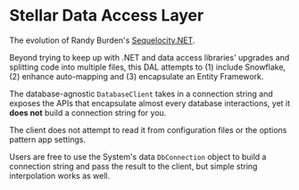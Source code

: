 # Stellar Data Access Layer
The evolution of Randy Burden's [Sequelocity.NET](https://github.com/randyburden/Sequelocity.NET).

Beyond trying to keep up with .NET and data access libraries' upgrades and splitting code into multiple files, this DAL attempts to (1) include Snowflake, (2) enhance auto-mapping and (3) encapsulate an Entity Framework.

The database-agnostic `DatabaseClient` takes in a connection string and exposes the APIs that encapsulate almost every database interactions, yet it **does not** build a connection string for you. 

The client does not attempt to read it from configuration files or the options pattern app settings.

Users are free to use the System's data `DbConnection` object to build a connection string and pass the result to the client, but simple string interpolation works as well.

